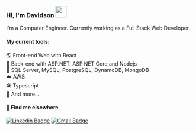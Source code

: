 ### Hi, I'm Davidson <img src="https://media.giphy.com/media/hvRJCLFzcasrR4ia7z/giphy.gif" width="30" >

I'm a Computer Engineer. Currently working as a Full Stack Web Developer.

#### My current tools:
🌎 Front-end Web with React  
📡 Back-end with ASP.NET, ASP.NET Core and Nodejs  
📅 SQL Server, MySQL, PostgreSQL, DynamoDB, MongoDB  
☁️ AWS  
🛠️ Typescript  
🧰 And more... 
 
#### 💬 Find me elsewhere
[![Linkedin Badge](https://img.shields.io/badge/-Linkedin-blue?style=flat-square&logo=Linkedin&logoColor=white&link=https://www.linkedin.com/in/rodrigo-goncalves-santana/)](https://www.linkedin.com/in/davidson-schaly-81138a114/) 
[![Gmail Badge](https://img.shields.io/badge/-davidson.schaly@gmail.com-c14438?style=flat-square&logo=Gmail&logoColor=white&link=mailto:davidson.schaly@gmail.com)](mailto:davidson.schaly@gmail.com)

